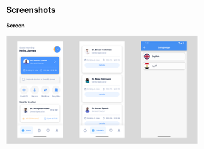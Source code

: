 
## Screenshots

#### **Screen** 
<img src="https://github.com/AmmarAlkady49/vezeeta/blob/master/assets/media/2.png">
